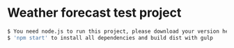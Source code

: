 # Weather forecast test project
```sh
$ You need node.js to run this project, please download your version here -> https://nodejs.org/en/
$ 'npm start' to install all dependencies and build dist with gulp
```